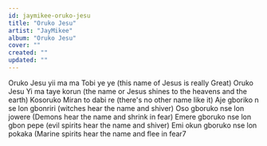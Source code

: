 ```yaml
---
id: jaymikee-oruko-jesu
title: "Oruko Jesu"
artist: "JayMikee"
album: "Oruko Jesu"
cover: ""
created: ""
updated: ""
---
```


Oruko Jesu yii ma ma Tobi ye ye
(this name of Jesus is really Great)
Oruko Jesu Yi ma taye korun
(the name or Jesus shines to the heavens and the earth)
Kosoruko Miran to dabi re
(there's no other name like it)
Aje gboriko n se lon gbonriri
(witches hear the name and shiver)
Oso gboruko nse lon jowere
(Demons hear the name and shrink in fear)
Emere gboruko nse lon gbon pepe
(evil spirits hear the name and shiver)
Emi okun gboruko nse lon pokaka
(Marine spirits hear the name and flee in fear7